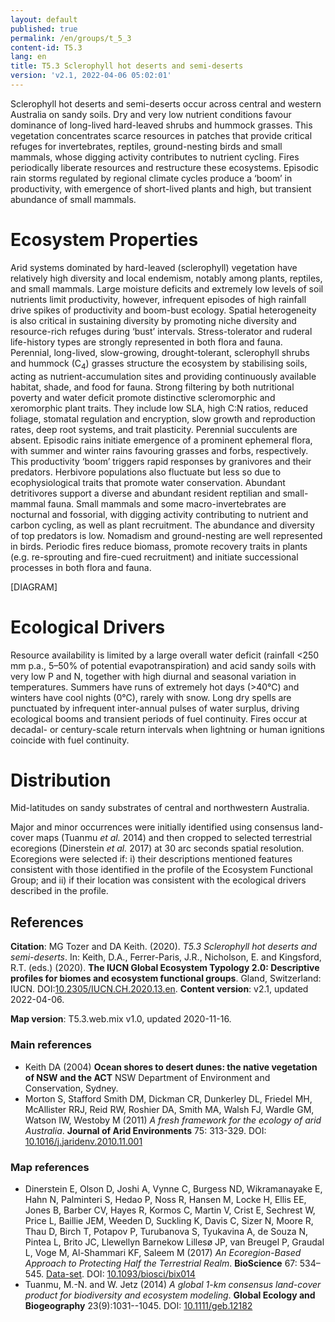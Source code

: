 ```yaml
---
layout: default
published: true
permalink: /en/groups/t_5_3
content-id: T5.3
lang: en
title: T5.3 Sclerophyll hot deserts and semi-deserts
version: 'v2.1, 2022-04-06 05:02:01'
---
```


Sclerophyll hot deserts and semi-deserts occur across central and western Australia on sandy soils. Dry and very low nutrient conditions favour dominance of long-lived hard-leaved shrubs and hummock grasses. This vegetation concentrates scarce resources in patches that provide critical refuges for invertebrates, reptiles, ground-nesting birds and small mammals, whose digging activity contributes to nutrient cycling. Fires periodically liberate resources and restructure these ecosystems. Episodic rain storms regulated by regional climate cycles produce a ‘boom’ in productivity, with emergence of short-lived plants and high, but transient abundance of small mammals.

# Ecosystem Properties
 
Arid systems dominated by hard-leaved (sclerophyll) vegetation have relatively high diversity and local endemism, notably among plants, reptiles, and small mammals. Large moisture deficits and extremely low levels of soil nutrients limit productivity, however, infrequent episodes of high rainfall drive spikes of productivity and boom-bust ecology. Spatial heterogeneity is also critical in sustaining diversity by promoting niche diversity and resource-rich refuges during ‘bust’ intervals. Stress-tolerator and ruderal life-history types are strongly represented in both flora and fauna. Perennial, long-lived, slow-growing, drought-tolerant, sclerophyll shrubs and hummock (C<sub>4</sub>) grasses structure the ecosystem by stabilising soils, acting as nutrient-accumulation sites and providing continuously available habitat, shade, and food for fauna. Strong filtering by both nutritional poverty and water deficit promote distinctive scleromorphic and xeromorphic plant traits. They include low SLA, high C:N ratios, reduced foliage, stomatal regulation and encryption, slow growth and reproduction rates, deep root systems, and trait plasticity. Perennial succulents are absent. Episodic rains initiate emergence of a prominent ephemeral flora, with summer and winter rains favouring grasses and forbs, respectively. This productivity ‘boom’ triggers rapid responses by granivores and their predators. Herbivore populations also fluctuate but less so due to ecophysiological traits that promote water conservation. Abundant detritivores support a diverse and abundant resident reptilian and small-mammal fauna. Small mammals and some macro-invertebrates are nocturnal and fossorial, with digging activity contributing to nutrient and carbon cycling, as well as plant recruitment. The abundance and diversity of top predators is low. Nomadism and ground-nesting are well represented in birds. Periodic fires reduce biomass, promote recovery traits in plants (e.g. re-sprouting and fire-cued recruitment) and initiate successional processes in both flora and fauna.

[DIAGRAM]

# Ecological Drivers
 
Resource availability is limited by a large overall water deficit (rainfall <250 mm p.a., 5–50% of potential evapotranspiration) and acid sandy soils with very low P and N, together with high diurnal and seasonal variation in temperatures. Summers have runs of extremely hot days (>40°C) and winters have cool nights (0°C), rarely with snow. Long dry spells are punctuated by infrequent inter-annual pulses of water surplus, driving ecological booms and transient periods of fuel continuity. Fires occur at decadal- or century-scale return intervals when lightning or human ignitions coincide with fuel continuity.
 
# Distribution
 
Mid-latitudes on sandy substrates of central and northwestern Australia.

Major and minor occurrences were initially identified using consensus land-cover maps (Tuanmu _et al._ 2014) and then cropped to selected terrestrial ecoregions (Dinerstein _et al._ 2017) at 30 arc seconds spatial resolution. Ecoregions were selected if: i) their descriptions mentioned features consistent with those identified in the profile of the Ecosystem Functional Group; and ii) if their location was consistent with the ecological drivers described in the profile.

## References

**Citation**: MG Tozer and DA Keith. (2020). *T5.3 Sclerophyll hot deserts and semi-deserts*. In: Keith, D.A., Ferrer-Paris, J.R., Nicholson, E. and Kingsford, R.T. (eds.) (2020). **The IUCN Global Ecosystem Typology 2.0: Descriptive profiles for biomes and ecosystem functional groups**. Gland, Switzerland: IUCN. DOI:[10.2305/IUCN.CH.2020.13.en](https://doi.org/10.2305/IUCN.CH.2020.13.en).
**Content version**: v2.1, updated 2022-04-06.

**Map version**: T5.3.web.mix v1.0, updated 2020-11-16.

### Main references
* Keith DA  (2004) **Ocean shores to desert dunes: the native vegetation of NSW and the ACT** NSW Department of Environment and Conservation, Sydney.
* Morton S, Stafford Smith DM, Dickman CR, Dunkerley DL, Friedel MH, McAllister RRJ, Reid RW, Roshier DA, Smith MA, Walsh FJ, Wardle GM, Watson IW, Westoby M  (2011) *A fresh framework for the ecology of arid Australia*. **Journal of Arid Environments** 75: 313-329. DOI: [10.1016/j.jaridenv.2010.11.001](http://doi.org/10.1016/j.jaridenv.2010.11.001)

### Map references
* Dinerstein E, Olson D, Joshi A, Vynne C, Burgess ND, Wikramanayake E, Hahn N, Palminteri S, Hedao P, Noss R, Hansen M, Locke H, Ellis EE, Jones B, Barber CV, Hayes R, Kormos C, Martin V, Crist E, Sechrest W, Price L, Baillie JEM, Weeden D, Suckling K, Davis C, Sizer N, Moore R, Thau D, Birch T, Potapov P, Turubanova S, Tyukavina A, de Souza N, Pintea L, Brito JC, Llewellyn Barnekow Lillesø JP, van Breugel P, Graudal L, Voge M, Al-Shammari KF, Saleem M  (2017) *An Ecoregion-Based Approach to Protecting Half the Terrestrial Realm*. **BioScience** 67: 534–545. [Data-set](https://ecoregions2017.appspot.com/). DOI: [10.1093/biosci/bix014](http://doi.org/10.1093/biosci/bix014)
* Tuanmu, M.-N. and W. Jetz (2014) *A global 1-km consensus land-cover product for biodiversity and ecosystem modeling*. **Global Ecology and Biogeography** 23(9):1031--1045. DOI: [10.1111/geb.12182](http://doi.org/10.1111/geb.12182)
